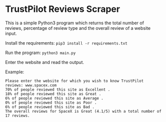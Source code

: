 # TrustPilot Reviews Scraper
This is a simple Python3 program which returns the total number of reviews, percentage of review type and the overall review of a website input.

Install the requirements: ```pip3 install -r requirements.txt```

Run the program: ```python3 main.py```

Enter the website and read the output.

Example:
```
Please enter the website for which you wish to know TrustPilot reviews: www.spacex.com
70% of people reviewed this site as Excellent .
18% of people reviewed this site as Great .
6% of people reviewed this site as Average .
0% of people reviewed this site as Poor .
6% of people reviewed this site as Bad .
The overall reviews for SpaceX is Great (4.1/5) with a total number of 17 reviews.
```
